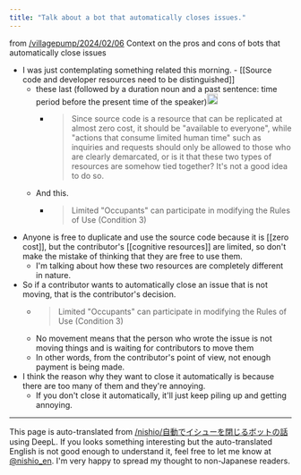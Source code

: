 ```yaml
---
title: "Talk about a bot that automatically closes issues."
---
```


from [/villagepump/2024/02/06](https://scrapbox.io/villagepump/2024/02/06)
Context on the pros and cons of bots that automatically close issues
- I was just contemplating something related this morning.
        - [[Source code and developer resources need to be distinguished]]
    - these last (followed by a duration noun and a past sentence: time period before the present time of the speaker)<img src='https://scrapbox.io/api/pages/nishio-en/nishio/icon' alt='nishio.icon' height="19.5"/>
        - > Since source code is a resource that can be replicated at almost zero cost, it should be "available to everyone", while "actions that consume limited human time" such as inquiries and requests should only be allowed to those who are clearly demarcated, or is it that these two types of resources are somehow tied together? It's not a good idea to do so.
    - And this.
        - > Limited "Occupants" can participate in modifying the Rules of Use (Condition 3)
- Anyone is free to duplicate and use the source code because it is [[zero cost]], but the contributor's [[cognitive resources]] are limited, so don't make the mistake of thinking that they are free to use them.
    - I'm talking about how these two resources are completely different in nature.
- So if a contributor wants to automatically close an issue that is not moving, that is the contributor's decision.
    - > Limited "Occupants" can participate in modifying the Rules of Use (Condition 3)
    - No movement means that the person who wrote the issue is not moving things and is waiting for contributors to move them
    - In other words, from the contributor's point of view, not enough payment is being made.
- I think the reason why they want to close it automatically is because there are too many of them and they're annoying.
    - If you don't close it automatically, it'll just keep piling up and getting annoying.

---
This page is auto-translated from [/nishio/自動でイシューを閉じるボットの話](https://scrapbox.io/nishio/自動でイシューを閉じるボットの話) using DeepL. If you looks something interesting but the auto-translated English is not good enough to understand it, feel free to let me know at [@nishio_en](https://twitter.com/nishio_en). I'm very happy to spread my thought to non-Japanese readers.
